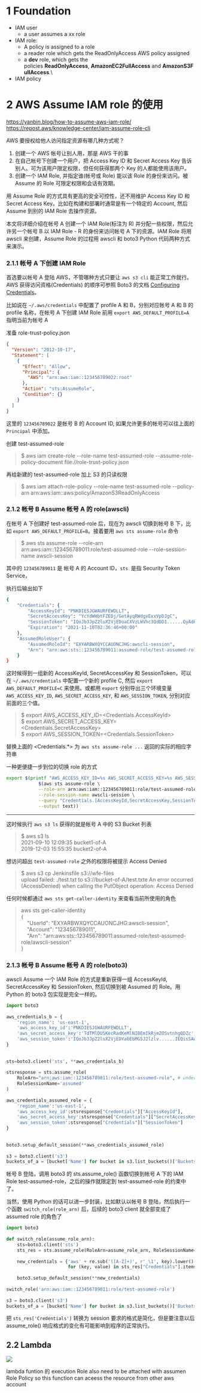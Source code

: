 
# 1 Foundation

- IAM user 
    - a user assumes a xx role
- IAM role: 
    - A policy is assigned to a role 
    - a reader role which gets the ReadOnlyAccess AWS policy assigned
    - a **dev** role, which gets the policies **ReadOnlyAccess**, **AmazonEC2FullAccess** and **AmazonS3FullAccess**.\
- IAM policy 


# 2 AWS Assume IAM role 的使用

https://yanbin.blog/how-to-assume-aws-iam-role/
https://repost.aws/knowledge-center/iam-assume-role-cli


AWS 要授权给他人访问指定资源有哪几种方式呢？

1. 创建一个 AWS 帐号让别人用，那是 AWS 干的事
2. 在自己帐号下创建一个用户，把 Access Key ID 和 Secret Access Key 告诉别人。可为该用户限定权限，但任何获得那两个 Key 的人都能使用该用户。
3. 创建一个 IAM Role, 并指定谁(帐号或 Role) 能以该 Role 的身份来访问。被 Assume 的 Role 可限定权限和会话有效期。

用 Assume Role 的方式具有更高的安全可控性，还不用维护 Access Key ID 和 Secret Access Key。比如在构建和部署时通常是有一个特定的 Account, 然后 Assume 到别的 IAM Role 去操作资源。

本文将详细介绍在帐号 A 创建一个 IAM Role(标注为 R) 并分配一些权限，然后允许另一个帐号 B 以 IAM Role - R 的身份来访问帐号 A 下的资源。IAM Role 将用 awscli 来创建，Assume Role 的过程用 awscli 和 boto3 Python 代码两种方式来演示。

### 2.1.1 帐号 A 下创建 IAM Role

首选要以帐号 A 登陆 AWS，不管哪种方式只要让 `aws s3 cli` 能正常工作就行。AWS 获得访问资格(Credentials) 的顺序可参照 Boto3 的文档 [Configuring Credentials](https://boto3.amazonaws.com/v1/documentation/api/latest/guide/credentials.html#configuring-credentials)。

比如说在 `~/.aws/credentials` 中配置了 profile A 和 B，分别对应帐号 A 和 B 的 profile 名称，在帐号 A 下创建 IAM Role 前用 `export AWS_DEFAULT_PROFILE=A` 指明当前为帐号 A

准备 role-trust-policy.json
```json
{
  "Version": "2012-10-17",
  "Statement": [
    {
      "Effect": "Allow",
      "Principal": {
        "AWS": "arn:aws:iam::123456789022:root"
      },
      "Action": "sts:AssumeRole",
      "Condition": {}
    }
  ]
}
```


这里的 `123456789022` 是帐号 B 的 Account ID, 如果允许更多的帐号可以往上面的 `Principal` 中添加。

创建 test-assumed-role
> $ aws iam create-role --role-name test-assumed-role --assume-role-policy-document file://role-trust-policy.json

再给新建的 test-assumed-role 加上 S3 的只读权限
> $ aws iam attach-role-policy --role-name test-assumed-role --policy-arn arn:aws:iam::aws:policy/AmazonS3ReadOnlyAccess

### 2.1.2 帐号 B Assume 帐号 A 的 role(awscli)

在帐号 A 下创建好 test-assumed-role 后，现在为 awscli 切换到帐号 B 下，比如 `export AWS_DEFAULT_PROFILE=B`。接着要用 `aws sts assume-role` 命令

> $ aws sts assume-role --role-arn arn:aws:iam::123456789011:role/test-assumed-role --role-session-name awscli-session

其中的 `123456789011` 是 帐号 A 的 Account ID，`sts`  是指 Security Token Service，

执行后输出如下

```sh
{
    "Credentials": {
        "AccessKeyId": "PNKDIESJGWAURFEWDLLT",
        "SecretAccessKey": "YcYdWHbtFZEDj/GetAyqRWdgvExxVpDJgC",
        "SessionToken": "IQoJb3JpZ2luX2VjEDoaCXVzLWVhc3QdDD1......QyAd6mnRruoJfLo1DUA==",
        "Expiration": "2021-11-10T02:36:46+00:00"
    },
    "AssumedRoleUser": {
        "AssumedRoleId": "EXYARBWXQYCCAUONCJHG:awscli-session",
        "Arn": "arn:aws:sts::123456789011:assumed-role/test-assumed-role/awscli-session"
    }
}
```


这时候得到一组新的 AccessKeyId, SecretAccessKey 和 SessionToken，可以在 `~/.aws/credentials` 中配置一个新的 profile C, 然后 `export AWS_DEFAULT_PROFILE=C` 来使用。或都用 `export` 分别导出三个环境变量 `AWS_ACCESS_KEY_ID`, `AWS_SECRET_ACCESS_KEY`, 和 `AWS_SESSION_TOKEN`, 分别对应前面的三个值。

> $ export AWS_ACCESS_KEY_ID=<Credentials.AccessKeyId>  
> $ export AWS_SECRET_ACCESS_KEY=<Credentials.SecretAccessKey>  
> $ export AWS_SESSION_TOKEN=<Credentials.SessionToken>

替换上面的 <Credentials.*> 为 `aws sts assume-role ...` 返回的实际的相应字符串



一种更便捷一步到位的切换 role 的方式

```sh
export $(printf "AWS_ACCESS_KEY_ID=%s AWS_SECRET_ACCESS_KEY=%s AWS_SESSION_TOKEN=%s" \
            $(aws sts assume-role \
            --role-arn arn:aws:iam::123456789011:role/test-assumed-role \
            --role-session-name awscli-session \
            --query "Credentials.[AccessKeyId,SecretAccessKey,SessionToken]" \
            --output text))
```

---

这时候执行 `aws s3 ls` 获得的就是帐号 A 中的 S3 Bucket 列表

> $ aws s3 ls  
> 2021-09-10 12:09:35 bucket1-of-A  
> 2019-12-03 15:55:35 bucket2-of-A

想访问超出 `test-assumed-role` 之外的权限将被提示 Access Denied

> $ aws s3 cp Jenkinsfile s3://wfe-files  
> upload failed: ./test.txt to s3://bucket-of-A/test.txte An error occurred (AccessDenied) when calling the PutObject operation: Access Denied

任何时候都通过 `aws sts get-caller-identity` 来查看当前所使用的角色

> aws sts get-caller-identity  
> {  
>     "UserId": "EXYARBWXQYCCAUONCJHG:awscli-session",  
>     "Account": "123456789011",  
>     "Arn": "arn:aws:sts::123456789011:assumed-role/test-assumed-role/awscli-session"  
> }

### 2.1.3 帐号 B Assume 帐号 A 的 role(boto3)

awscli Assume 一个 IAM Role 的方式是重新获得一组 AccessKeyId, SecretAccessKey 和 SessionToken, 然后切换到被 Assumed 的 Role。用 Python 的 boto3 包实现是完全一样的。

```python
import boto3
 
aws_credentials_b = {
    'region_name': 'us-east-1',
    'aws_access_key_id':'PNKDIESJGWAURFEWDLLT',
    'aws_secret_access_key':'TdTMlDUSKecRadKeMlNIBEmIkRjmZOSvtnhgQDZc',
    'aws_session_token':'IQoJb3JpZ2luX2VjEDYabEbMG5J2lzlv......IEQisSAwzmnkv7LNf+'
}
 
 
sts=boto3.client('sts', **aws_credentials_b)
 
stsresponse = sts.assume_role(
    RoleArn="arn:aws:iam::123456789011:role/test-assumed-role", # under account A
    RoleSessionName='assumed'
)
 
aws_credentials_assumed_role = {
    'region_name':'us-east-1',
    'aws_access_key_id':stsresponse["Credentials"]["AccessKeyId"],
    'aws_secret_access_key':stsresponse["Credentials"]["SecretAccessKey"],
    'aws_session_token':stsresponse["Credentials"]["SessionToken"]
}
 
 
boto3.setup_default_session(**aws_credentials_assumed_role)
 
s3 = boto3.client('s3')
buckets_of_a = [bucket['Name'] for bucket in s3.list_buckets()['Buckets']]
```

帐号 B 登陆，调用 boto3 的 sts.assume_role() 函数切换到帐号 A 下的 IAM Role test-assumed-role，之后的操作就限定到 test-assumed-role 的约束中了。

当然，使用 Python 的话可以进一步封装，比如默认以帐号 B 登陆，然后执行一个函数 `switch_role(role_arn)` 后，后续的 boto3 client 就全部变成了 assumed role 的角色了

```python
import boto3
 
def switch_role(assume_role_arn):
    sts=boto3.client('sts')
    sts_res = sts.assume_role(RoleArn=assume_role_arn, RoleSessionName='new_session')
 
    new_credentials = {'aws' + re.sub('([A-Z]+)', r'_\1', key).lower(): value
                       for (key, value) in sts_res["Credentials"].items() if key != 'Expiration'}
 
    boto3.setup_default_session(**new_credentials)
    
switch_role('arn:aws:iam::123456789011:role/test-assumed-role')
 
s3 = boto3.client('s3')
buckets_of_a = [bucket['Name'] for bucket in s3.list_buckets()['Buckets']]
```

把 `sts_res['Credentials']` 转换为 session 要求的格式是简化，但是要注意以后 assume_role() 响应格式的变化有可能影响到程序的正常执行。


## 2.2 Lambda

![](image/Pasted%20image%2020240418175008.png)

lambda funtion 的 execution Role also need to be attached with assumen Role Policy so this function can aceess the resource from other aws account 


